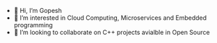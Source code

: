 - 👋 Hi, I’m Gopesh
- 👀 I’m interested in Cloud Computing, Microservices and Embedded programming
- 💞️ I’m looking to collaborate on C++ projects avialble in Open Source
<!---
gopesh123/gopesh123 is a ✨ special ✨ repository because its `README.md` (this file) appears on your GitHub profile.
You can click the Preview link to take a look at your changes.
--->
